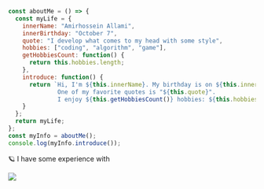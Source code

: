 ```js
const aboutMe = () => {
  const myLife = {
    innerName: "Amirhossein Allami",
    innerBirthday: "October 7",
    quote: "I develop what comes to my head with some style",
    hobbies: ["coding", "algorithm", "game"],
    getHobbiesCount: function() {
      return this.hobbies.length;
    },
    introduce: function() {
      return `Hi, I'm ${this.innerName}. My birthday is on ${this.innerBirthday}.
              One of my favorite quotes is "${this.quote}".
              I enjoy ${this.getHobbiesCount()} hobbies: ${this.hobbies.join(", ")}.`;
    }
  };
  return myLife;
};
const myInfo = aboutMe();
console.log(myInfo.introduce());
```

🪐 I have some experience with

<img src="https://skillicons.dev/icons?i=html,css,js,tailwind,bootstrap,regex,git,wordpress"/> 
</a>
